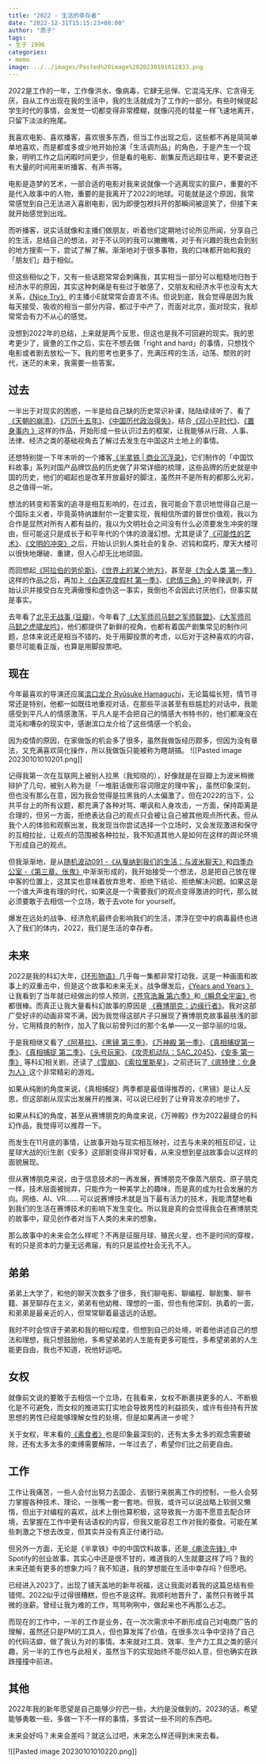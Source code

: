 ```yaml
---
title: "2022 - 生活的幸存者"
date: "2022-12-31T15:15:23+08:00"
author: "质子"
tags:
- 生于 1996
categories:
- memo
image: ../../images/Pasted%20image%2020230101012833.png
---
```


2022是工作的一年，工作像洪水、像病毒，它肆无忌惮、它混沌无序、它贪得无厌，自从工作出现在我的生活中，我的生活就成为了工作的一部分。有些时候提起学生时代的事情，会发觉一切都变得非常模糊，就像闪亮的彗星一样飞速地离开，只留下淡淡的拖尾。

我喜欢电影、喜欢播客，喜欢很多东西，但当工作出现之后，这些都不再是简简单单地喜欢，而是都或多或少地开始扮演「生活调剂品」的角色，于是产生一个现象，明明工作之后闲暇时间更少，但是看的电影、剧集反而远超往年，更不要说还有大量的时间用来听播客、有声书等。

电影是造梦的艺术，一部合适的电影对我来说就像一个逃离现实的窗户，重要的不是代入故事中的人物，重要的是我离开了2022的地球。可能就是这个原因，我常常感觉到自己无法进入喜剧电影，因为即便包袱抖开的那瞬间被逗笑了，但接下来就开始感觉到出戏。

而听播客，说实话就像和主播们做朋友，听着他们定期地讨论所见所闻，分享自己的生活，总结自己的想法，对于不认同的我可以撇撇嘴，对于有兴趣的我也会到别的地方搜索一下，尝试了解了解。渐渐地对于很多事物，我的口味都开始和我的「朋友们」趋于相似。

但这些相似之下，又有一些话题常常会刺痛我，其实相当一部分可以粗糙地归咎于经济水平的原因，其实这种刺痛是有些过于敏感了，交朋友和经济水平也没有太大关系，[《Nice Try》](https://nicetrypod.com/) 的主播小E就常常会直言不讳。但说到底，我会觉得是因为我每天接受、吸收的相当一部分内容，都过于中产了，而面对北京，面对现实，我却常常会有力不从心的感觉。

没想到2022年的总结，上来就是两个反思，但这也是我不可回避的现实。我的思考更少了，疲惫的工作之后，实在不想去做「right and hard」的事情，只想找个电影或者剧去放松一下。我的思考也更多了，充满压榨的生活，动荡、颓败的时代，迷茫的未来，我需要一些答案。

## 过去

一半出于对现实的困惑，一半是给自己缺的历史常识补课，陆陆续续听了、看了[《天朝的崩溃》](https://book.douban.com/subject/25935941/)、[《万历十五年》](https://book.douban.com/subject/25893465/)、[《中国历代政治得失》](https://book.douban.com/subject/1003479/)，结合[《邓小平时代》](https://book.douban.com/subject/20424526/)、[《置身事内 》](https://book.douban.com/subject/35546622/)这样的作品，开始形成一些认识过去的框架，让我能够从行政、人事、法律、经济之类的基础视角去了解过去发生在中国这片土地上的事情。

还想特别提一下年末听的一个播客[《半拿铁 | 商业沉浮录》](https://podcasts.apple.com/cn/podcast/%E5%8D%8A%E6%8B%BF%E9%93%81-%E5%95%86%E4%B8%9A%E6%B2%89%E6%B5%AE%E5%BD%95/id1615939013)，它们制作的「中国饮料故事」系列对国产品牌饮品的历史做了非常详细的梳理，这些品牌的历史就是中国的历史，他们的崛起也是改革开放最好的脚注，虽然并不是所有的都那么光彩，总之值得一听。

想法的转变和答案的追寻是相互影响的，在过去，我可能会下意识地觉得自己是一个国际主义者，毕竟英特纳雄耐尔一定要实现，我相信所谓的普世价值观，我以为合作是显然对所有人都有益的，我以为文明社会之间没有什么必须要发生冲突的理由，但可能这只是成长于和平年代的个体的浪漫幻想。尤其是读了[《可能性的艺术》](https://book.douban.com/subject/35819419/)、[《文明的冲突》](https://book.douban.com/subject/27203334/)之后，开始认识到人类社会的复杂、迟钝和腐朽，摩天大楼可以很快地爆破、重建，但人心却无比地顽固。

而回想起[《阿拉伯的劳伦斯》](https://movie.douban.com/subject/1292349/)、[《世界上的某个地方》](https://movie.douban.com/subject/1471637/)，甚至是[《为全人类 第一季》](https://movie.douban.com/subject/27663962/)这样的作品之后，再加上[《白莲花度假村 第一季》](https://movie.douban.com/subject/35506348/)、[《悲情三角》](https://movie.douban.com/subject/27066152/)的辛辣讽刺，开始认识并接受白左充满傲慢和虚伪这一事实，我倒也不会因此讨厌他们，但事实就是事实。

去年看了[北平无战事 (豆瓣)](https://movie.douban.com/subject/24695611/)，今年看了[《大军师司马懿之军师联盟》](https://movie.douban.com/subject/26605881/)、[《大军师司马懿之虎啸龙吟》](https://movie.douban.com/subject/27087788/?from=subject-page)，他们都提供了新鲜的视角，也都有着国产剧集常见的制作问题，总体来说还是相当不错的。处于用脚投票的考虑，以后对于这种喜欢的内容，要尽可能看正版，也算是用脚投票吧。

## 现在

今年最喜欢的导演还应属[滨口龙介 Ryûsuke Hamaguchi](https://movie.douban.com/celebrity/1322354/)，无论篇幅长短，情节寻常还是特别，他都一如既往地重视对话，在那些平淡甚至有些尴尬的对话中，我能感受到平凡人的情感激荡，平凡人是不会把自己的情感大书特书的，他们都淹没在混沌和嘈杂的现实中，感谢滨口龙介给了这些情感一个机会。

因为疫情的原因，在家做饭的机会多了很多，虽然我做饭经历颇多，但因为没有章法，又充满喜欢简化操作，所以我做饭只能被称为瞎胡搞。
![[Pasted image 20230101010201.png]]


记得我第一次在互联网上被别人拉黑（我知晓的），好像就是在豆瓣上为波米稍微辩护了几句，被别人称为是「一堆脏话做形容词限定的理中客」，虽然印象深刻，但也没有那么在意，因为我会觉得是拉黑我的人太偏激了。但在2022的当下，公共平台上的所有议题，都充满了各种对骂、嘲讽和人身攻击，一方面，保持距离是合理的，但另一方面，拒绝表达自己的观点只会被让自己被其他观点所代表。但从我个人的体验和观察出发，我发现当你尝试选择一个立场时，又会发现激进和保守的互相拉扯，让观点的范围被各种拉扯，我不知道其他人是如何在这样的舆论环境下形成自己的观点。

但我渐渐地，是从[随机波动091 -《从戛纳到我们的生活：与波米聊天》](https://www.stovol.club/091)和[四季办公室 -《第三章、伥鬼》](https://siji.typlog.io/episodes/changgui)中渐渐形成的，我开始接受一个想法，总是把自己放在理中客的位置上，这其实也意味着放弃思考、拒绝下结论、拒绝解决问题。如果这是一个谁大声谁有理的时代，如果这是一个需要我们的观点变得激进的时代，那么就必须要敢于去相信一个立场，敢于去vote for yourself。

爆发在远处的战争、经济危机最终会影响我们的生活，漂浮在空中的病毒最终也进入了我们的体内，2022，我们是生活的幸存者。

## 未来

2022是我的科幻大年，[《环形物语》](https://movie.douban.com/subject/30277286/)几乎每一集都非常打动我，这是一种画面和故事上的双重击中，但是这个故事和未来无关。战争爆发后，[《Years and Years 》](https://www.imdb.com/title/tt8694364/) 让我看到了当年就已经做出的惊人预测，[《苍穹浩瀚 第六季》](https://movie.douban.com/subject/35265497/)和[《瞬息全宇宙》](https://movie.douban.com/subject/30314848/)也都很棒。而真正让我大量看科幻故事的原因是 [《赛博朋克：边缘行者》](https://movie.douban.com/subject/35118256/)。我对这部广受好评的动画非常不满，因为我觉得这部片子只展现了赛博朋克故事最肤浅的部分，它用精良的制作，加入了我以前曾列过的那个名单——又一部华丽的垃圾。

于是我相继又看了[《阿基拉》](https://movie.douban.com/subject/1302770/)、[《黑镜 第三季》](https://movie.douban.com/subject/25966044/)、[《万神殿 第一季》](https://movie.douban.com/subject/34990593/)、[《真相捕捉第一季》](https://movie.douban.com/subject/30305530/)、[《真相捕捉 第二季》](https://movie.douban.com/subject/35088783/)、[《头号玩家》](https://movie.douban.com/subject/4920389/)、[《攻壳机动队：SAC_2045》](https://movie.douban.com/subject/27015832/)、[《安多 第一季》](https://movie.douban.com/subject/30376895/) 等科幻相关剧，还读了[《雪崩》](https://book.douban.com/subject/27097409/)、[《索拉里斯星》](https://book.douban.com/subject/35049755/)，之前还玩了[《底特律：化身为人》](https://www.douban.com/game/26652745/)这个非常精彩的游戏。

如果从纯剧的角度来说，《真相捕捉》两季都是最值得推荐的，《黑镜》是让人反思，但这部剧从现实出发展开的推演，可以说已经到了让脊背发凉的地步了。

如果从科幻的角度，甚至从赛博朋克的角度来说，《万神殿》作为2022最缝合的科幻作品，我觉得可以推荐一下。

而发生在11月底的事情，让故事开始与现实相互映衬，过去与未来的相互印证，让星球大战的衍生剧《安多》这部剧变得非常好看，从来没想到星战故事会以这样的面貌展现。

但从赛博朋克来说，由于信息技术的一再发展，赛博朋克不像蒸汽朋克、原子朋克一样，技术层面被抛弃，只能作为一种美学上的趣味，而是真的成为社会发展的方向。网络、AI、VR…… 可以说赛博技术就是当下最有活力的技术，我能清楚地看到我们的生活在赛博技术的影响下发生变化。所以我是真的会觉得我会在赛博朋克的故事中，窥见创作者对当下人类的未来的想象。

那么故事中的未来会怎么样呢？不再是征服月球、殖民火星，也不是时间的穿梭，有的只是资本的力量无远弗届，有的只是监控社会无孔不入。

## 弟弟

弟弟上大学了，和他的聊天次数多了很多，我们聊电影、聊编程、聊剧集、聊书籍、甚至聊存在主义，弟弟有他幼稚、理想的一面，但也有他深刻、执着的一面，和弟弟是最亲近的人，但常常聊着最遥远的话题。

我时不时会惊讶于弟弟和我的相似程度，但想到自己的处境，听着他讲述自己的想法和理想，我只想鼓励他，多希望弟弟的人生能有更多可能性，多希望弟弟的人生能更自由，我也不知道，祝他好运吧。

## 女权

就像前文说的要敢于去相信一个立场，在我看来，女权不断裹挟更多的人、不断极化是不可避免，而女权的推进实打实地会导致男性的利益损失，或许有些持有开放思想的男性已经能够理解女性的处境，但是如果再进一步呢？

关于女权，年末看的[《素食者》](https://book.douban.com/subject/35534519/)也是印象最深刻的，还有太多太多的观念需要破除，还有太多太多的束缚需要解除，一年过去了，希望你们比之前更自由。

## 工作

工作让我痛苦，一些人会付出努力去国企、去银行来脱离工作的控制，一些人会努力掌握各种技术、理论，一张嘴一套一套地。但我，或许可以说战略上软弱又懒惰，但出于对编程的喜欢，战术上倒也算积极，这导致我一方面不愿意去配合环境，去掌握在工作中更有话语权的内容，但我又能容忍工作对我的蚕食。可能在某些刺激之下想去改变，但其实并没有真正付诸行动。

但另外一方面，无论是《半拿铁》中的中国饮料故事，还是[《串流先锋》](https://movie.douban.com/subject/35500137/)中Spotify的创业故事，其实心中还是很不甘的，难道我的人生就要这样了吗？我的未来还能有更多的想象力吗？我不知道，我的梦想能在生活中幸存吗？但愿吧。

已经进入2023了，出现了铺天盖地的新年祝福，这让我面对着我的这篇总结有些错愕。2022似乎过得很糟糕，但也不是这样。我顺利地晋升了，虽然只有微乎其微的涨薪。曾经让我为难的工作，骂骂咧咧中，做起来也不再那么忐忑。

而现在的工作中，一半的工作是业务，在一次次需求中不断形成自己对电商广告的理解，虽然还只是PM的工具人，但也算发挥了价值，在很多次斗争中坚持了自己的代码洁癖，做了我认为对的事情。本来就对工具、效率、生产力工具之类的感兴趣，另一半的工作也与此相关，虽然当下的实现始终不能尽如人意，但也确实在跌跌撞撞中前进。

## 其他

2022年我的新年愿望是自己能够少拧巴一些，大约是没做到的。2023的话，希望能够勇敢一些，多做一下不一样的事情，多尝试一些不同的东西吧。

未来会好吗？未来会差吗？就这么过吧，未来怎么样还得到未来去看。

![[Pasted image 20230101010220.png]]